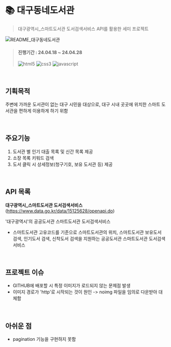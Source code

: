 # 📚 대구동네도서관

> 대구광역시\_스마트도서관 도서검색서비스 API를 활용한 세미 프로젝트

![README_대구동네도서관](![README_대구동네도서관](https://github.com/59Youn/project_Daegu/assets/162939328/a769e1be-3d58-421f-838f-3c9d3a265a80))

> #### 진행기간 : 24.04.18 ~ 24.04.28
>
> ![html5](https://img.shields.io/badge/html5-E34F26.svg?&style=for-the-badge&logo=html5&logoColor=white)
> ![css3](https://img.shields.io/badge/css3-1572B6.svg?&style=for-the-badge&logo=css3&logoColor=white)
> ![javascript](https://img.shields.io/badge/javascript-F7DF1E.svg?&style=for-the-badge&logo=javascript&logoColor=white)

<br>

## 기획목적

주변에 가까운 도서관이 없는 대구 시민을 대상으로, 대구 시내 곳곳에 위치한 스마트 도서관을 편하게 이용하게 하기 위함

<br>

## 주요기능

1. 도서관 별 인기 대출 목록 및 신간 목록 제공
2. 소장 목록 키워드 검색
3. 도서 클릭 시 상세정보(청구기호, 보유 도서관 등) 제공

<br>

## API 목록

**대구광역시\_스마트도서관 도서검색서비스**
(https://www.data.go.kr/data/15125628/openapi.do)

'대구광역시'의 공공도서관 스마트도서관 도서검색서비스

- 스마트도서관 고유코드를 기준으로 스마트도서관의 위치, 스마트도서관 보유도서 검색, 인기도서 검색, 신착도서 검색을 지원하는 공공도서관 스마트도서관 도서검색서비스

<br>

## 프로젝트 이슈

- GITHUB에 배포할 시 특정 이미지가 로드되지 않는 문제점 발생
- 이미지 경로가 'http'로 시작되는 것이 원인 -> noimg 파일을 임의로 다운받아 대체함

<br>

## 아쉬운 점

- pagination 기능을 구현하지 못함
